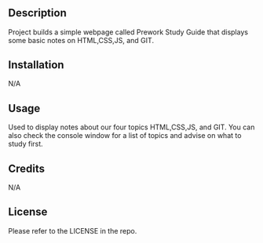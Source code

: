 # <prework-study-guide>

## Description

Project builds a simple webpage called Prework Study Guide that displays some basic notes on HTML,CSS,JS, and GIT.

## Installation

N/A

## Usage

Used to display notes about our four topics HTML,CSS,JS, and GIT. You can also check the console window for a list of topics and advise on what to study first.

## Credits

N/A

## License

Please refer to the LICENSE in the repo.

